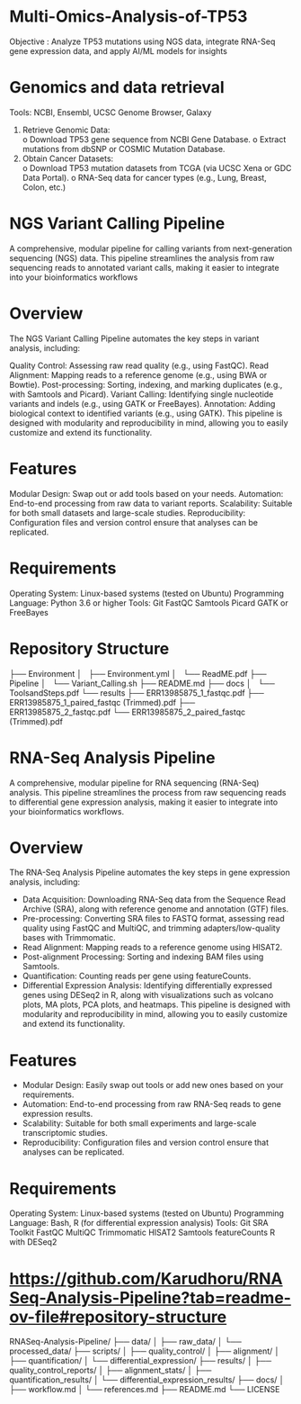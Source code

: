 # Multi-Omics-Analysis-of-TP53
Objective : Analyze TP53 mutations using NGS data, integrate RNA-Seq gene expression  data, and apply AI/ML models for insights

# Genomics and data retrieval
Tools: NCBI, Ensembl, UCSC Genome Browser, Galaxy 
1. Retrieve Genomic Data:  
o Download TP53 gene sequence from NCBI Gene Database. 
o Extract mutations from dbSNP or COSMIC Mutation Database. 
2. Obtain Cancer Datasets:  
o Download TP53 mutation datasets from TCGA (via UCSC Xena 
or GDC Data Portal). 
o RNA-Seq data for cancer types (e.g., Lung, Breast, Colon, etc.)

# NGS Variant Calling Pipeline
A comprehensive, modular pipeline for calling variants from next-generation sequencing (NGS) data. This pipeline streamlines the analysis from raw sequencing reads to annotated variant calls, making it easier to integrate into your bioinformatics workflows

# Overview
The NGS Variant Calling Pipeline automates the key steps in variant analysis, including:

Quality Control: Assessing raw read quality (e.g., using FastQC).
Read Alignment: Mapping reads to a reference genome (e.g., using BWA or Bowtie).
Post-processing: Sorting, indexing, and marking duplicates (e.g., with Samtools and Picard).
Variant Calling: Identifying single nucleotide variants and indels (e.g., using GATK or FreeBayes).
Annotation: Adding biological context to identified variants (e.g., using GATK).
This pipeline is designed with modularity and reproducibility in mind, allowing you to easily customize and extend its functionality.
# Features
Modular Design: Swap out or add tools based on your needs.
Automation: End-to-end processing from raw data to variant reports.
Scalability: Suitable for both small datasets and large-scale studies.
Reproducibility: Configuration files and version control ensure that analyses can be replicated.

# Requirements
Operating System: Linux-based systems (tested on Ubuntu)
Programming Language: Python 3.6 or higher
Tools:
Git
FastQC
Samtools
Picard
GATK or FreeBayes

# Repository Structure

├── Environment
│   ├── Environment.yml
│   └── ReadME.pdf
├── Pipeline
│   └── Variant_Calling.sh
├── README.md
├── docs
│   └── ToolsandSteps.pdf
└── results
    ├── ERR13985875_1_fastqc.pdf
    ├── ERR13985875_1_paired_fastqc (Trimmed).pdf
    ├── ERR13985875_2_fastqc.pdf
    └── ERR13985875_2_paired_fastqc (Trimmed).pdf

#  RNA-Seq Analysis Pipeline

A comprehensive, modular pipeline for RNA sequencing (RNA-Seq) analysis. This pipeline streamlines the process from raw sequencing reads to differential gene expression analysis, making it easier to integrate into your bioinformatics workflows.

# Overview
The RNA-Seq Analysis Pipeline automates the key steps in gene expression analysis, including:

- Data Acquisition: Downloading RNA-Seq data from the Sequence Read Archive (SRA), along with reference genome and annotation (GTF) files.
- Pre-processing: Converting SRA files to FASTQ format, assessing read quality using FastQC and MultiQC, and trimming adapters/low-quality bases with Trimmomatic.
- Read Alignment: Mapping reads to a reference genome using HISAT2.
- Post-alignment Processing: Sorting and indexing BAM files using Samtools.
- Quantification: Counting reads per gene using featureCounts.
- Differential Expression Analysis: Identifying differentially expressed genes using DESeq2 in R, along with visualizations such as volcano plots, MA plots, PCA plots, and heatmaps.
This pipeline is designed with modularity and reproducibility in mind, allowing you to easily customize and extend its functionality.

# Features
- Modular Design: Easily swap out tools or add new ones based on your requirements.
- Automation: End-to-end processing from raw RNA-Seq reads to gene expression results.
- Scalability: Suitable for both small experiments and large-scale transcriptomic studies.
- Reproducibility: Configuration files and version control ensure that analyses can be replicated.

# Requirements
Operating System: Linux-based systems (tested on Ubuntu)
Programming Language: Bash, R (for differential expression analysis)
Tools:
Git
SRA Toolkit
FastQC
MultiQC
Trimmomatic
HISAT2
Samtools
featureCounts
R with DESeq2
# https://github.com/Karudhoru/RNASeq-Analysis-Pipeline?tab=readme-ov-file#repository-structure

RNASeq-Analysis-Pipeline/
├── data/
│   ├── raw_data/
│   └── processed_data/
├── scripts/
│   ├── quality_control/
│   ├── alignment/
│   ├── quantification/
│   └── differential_expression/
├── results/
│   ├── quality_control_reports/
│   ├── alignment_stats/
│   ├── quantification_results/
│   └── differential_expression_results/
├── docs/
│   ├── workflow.md
│   └── references.md
├── README.md
└── LICENSE
    



